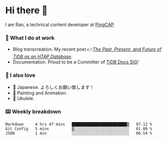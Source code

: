# Hi there 👋

I am Ran, a technical content developer at [PingCAP](https://pingcap.com/).

### 📝 What I do at work

- Blog transcreation. My recent post 👉[*The Past, Present, and Future of TiDB as an HTAP Database*](https://pingcap.com/blog/past-present-future-of-tidb-as-htap-databasee).
- Documentation. Proud to be a Committer of [TiDB Docs SIG](https://developer.tidb.io/sig/docs)!

### 🤠 I also love

- 💬 Japanese. よろしくお願い致します！ 
- 🎨 Painting and Animation. 
- 🎸 Ukulele.

### ⌨️ Weekly breakdown

<!--START_SECTION:waka-->
```text
Markdown     4 hrs 47 mins   ████████████████████████▒   97.12 % 
Git Config   5 mins          ▒░░░░░░░░░░░░░░░░░░░░░░░░   01.80 % 
JSON         1 min           ░░░░░░░░░░░░░░░░░░░░░░░░░   00.54 % 
```
<!--END_SECTION:waka-->
